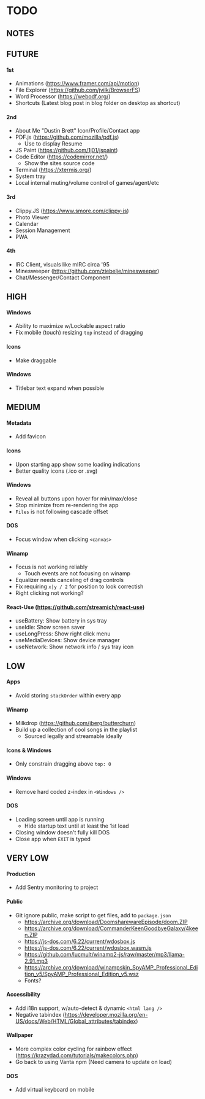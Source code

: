 # TODO

## NOTES

## FUTURE

#### 1st

- Animations (https://www.framer.com/api/motion)
- File Explorer (https://github.com/jvilk/BrowserFS)
- Word Processor (https://webodf.org/)
- Shortcuts (Latest blog post in blog folder on desktop as shortcut)

#### 2nd

- About Me "Dustin Brett" Icon/Profile/Contact app
- PDF.js (https://github.com/mozilla/pdf.js)
  - Use to display Resume
- JS Paint (https://github.com/1j01/jspaint)
- Code Editor (https://codemirror.net/)
  - Show the sites source code
- Terminal (https://xtermjs.org/)
- System tray
- Local internal muting/volume control of games/agent/etc

#### 3rd

- Clippy.JS (https://www.smore.com/clippy-js)
- Photo Viewer
- Calendar
- Session Management
- PWA

#### 4th

- IRC Client, visuals like mIRC circa '95
- Minesweeper (https://github.com/ziebelje/minesweeper)
- Chat/Messenger/Contact Component

## HIGH

#### Windows

- Ability to maximize w/Lockable aspect ratio
- Fix mobile (touch) resizing `top` instead of dragging

#### Icons

- Make draggable

#### Windows

- Titlebar text expand when possible

## MEDIUM

#### Metadata

- Add favicon

#### Icons

- Upon starting app show some loading indications
- Better quality icons (.ico or .svg)

#### Windows

- Reveal all buttons upon hover for min/max/close
- Stop minimize from re-rendering the app
- `Files` is not following cascade offset

#### DOS

- Focus window when clicking `<canvas>`

#### Winamp

- Focus is not working reliably
  - Touch events are not focusing on winamp
- Equalizer needs canceling of drag controls
- Fix requiring `x|y / 2` for position to look correctish
- Right clicking not working?

#### React-Use (https://github.com/streamich/react-use)

- useBattery: Show battery in sys tray
- useIdle: Show screen saver
- useLongPress: Show right click menu
- useMediaDevices: Show device manager
- useNetwork: Show network info / sys tray icon

## LOW

#### Apps

- Avoid storing `stackOrder` within every app

#### Winamp

- Milkdrop (https://github.com/jberg/butterchurn)
- Build up a collection of cool songs in the playlist
  - Sourced legally and streamable ideally

#### Icons & Windows

- Only constrain dragging above `top: 0`

#### Windows

- Remove hard coded z-index in `<Windows />`

#### DOS

- Loading screen until app is running
  - Hide startup text until at least the 1st load
- Closing window doesn't fully kill DOS
- Close app when `EXIT` is typed

## VERY LOW

#### Production

- Add Sentry monitoring to project

#### Public

- Git ignore public, make script to get files, add to `package.json`
  - https://archive.org/download/DoomsharewareEpisode/doom.ZIP
  - https://archive.org/download/CommanderKeenGoodbyeGalaxy/4keen.ZIP
  - https://js-dos.com/6.22/current/wdosbox.js
  - https://js-dos.com/6.22/current/wdosbox.wasm.js
  - https://github.com/lucmult/winamp2-js/raw/master/mp3/llama-2.91.mp3
  - https://archive.org/download/winampskin_SpyAMP_Professional_Edition_v5/SpyAMP_Professional_Edition_v5.wsz
  - Fonts?

#### Accessibility

- Add i18n support, w/auto-detect & dynamic `<html lang />`
- Negative tabindex (https://developer.mozilla.org/en-US/docs/Web/HTML/Global_attributes/tabindex)

#### Wallpaper

- More complex color cycling for rainbow effect (https://krazydad.com/tutorials/makecolors.php)
- Go back to using Vanta npm (Need camera to update on load)

#### DOS

- Add virtual keyboard on mobile
